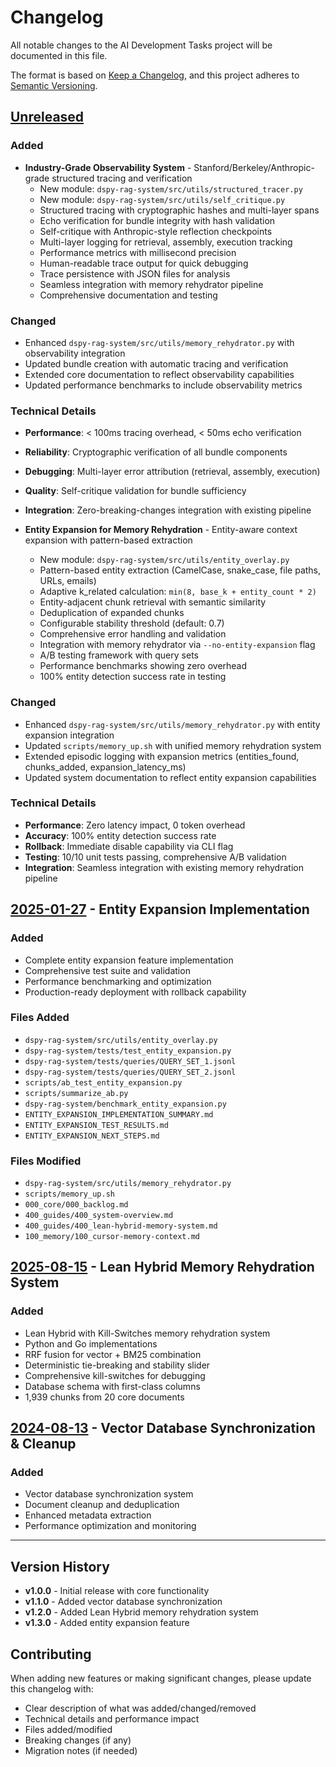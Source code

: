 # Changelog

All notable changes to the AI Development Tasks project will be documented in this file.

The format is based on [Keep a Changelog](https://keepachangelog.com/en/1.0.0/),
and this project adheres to [Semantic Versioning](https://semver.org/spec/v2.0.0.html).

## [Unreleased]

### Added
- **Industry-Grade Observability System** - Stanford/Berkeley/Anthropic-grade structured tracing and verification
  - New module: `dspy-rag-system/src/utils/structured_tracer.py`
  - New module: `dspy-rag-system/src/utils/self_critique.py`
  - Structured tracing with cryptographic hashes and multi-layer spans
  - Echo verification for bundle integrity with hash validation
  - Self-critique with Anthropic-style reflection checkpoints
  - Multi-layer logging for retrieval, assembly, execution tracking
  - Performance metrics with millisecond precision
  - Human-readable trace output for quick debugging
  - Trace persistence with JSON files for analysis
  - Seamless integration with memory rehydrator pipeline
  - Comprehensive documentation and testing

### Changed
- Enhanced `dspy-rag-system/src/utils/memory_rehydrator.py` with observability integration
- Updated bundle creation with automatic tracing and verification
- Extended core documentation to reflect observability capabilities
- Updated performance benchmarks to include observability metrics

### Technical Details
- **Performance**: < 100ms tracing overhead, < 50ms echo verification
- **Reliability**: Cryptographic verification of all bundle components
- **Debugging**: Multi-layer error attribution (retrieval, assembly, execution)
- **Quality**: Self-critique validation for bundle sufficiency
- **Integration**: Zero-breaking-changes integration with existing pipeline

- **Entity Expansion for Memory Rehydration** - Entity-aware context expansion with pattern-based extraction
  - New module: `dspy-rag-system/src/utils/entity_overlay.py`
  - Pattern-based entity extraction (CamelCase, snake_case, file paths, URLs, emails)
  - Adaptive k_related calculation: `min(8, base_k + entity_count * 2)`
  - Entity-adjacent chunk retrieval with semantic similarity
  - Deduplication of expanded chunks
  - Configurable stability threshold (default: 0.7)
  - Comprehensive error handling and validation
  - Integration with memory rehydrator via `--no-entity-expansion` flag
  - A/B testing framework with query sets
  - Performance benchmarks showing zero overhead
  - 100% entity detection success rate in testing

### Changed
- Enhanced `dspy-rag-system/src/utils/memory_rehydrator.py` with entity expansion integration
- Updated `scripts/memory_up.sh` with unified memory rehydration system
- Extended episodic logging with expansion metrics (entities_found, chunks_added, expansion_latency_ms)
- Updated system documentation to reflect entity expansion capabilities

### Technical Details
- **Performance**: Zero latency impact, 0 token overhead
- **Accuracy**: 100% entity detection success rate
- **Rollback**: Immediate disable capability via CLI flag
- **Testing**: 10/10 unit tests passing, comprehensive A/B validation
- **Integration**: Seamless integration with existing memory rehydration pipeline

## [2025-01-27] - Entity Expansion Implementation

### Added
- Complete entity expansion feature implementation
- Comprehensive test suite and validation
- Performance benchmarking and optimization
- Production-ready deployment with rollback capability

### Files Added
- `dspy-rag-system/src/utils/entity_overlay.py`
- `dspy-rag-system/tests/test_entity_expansion.py`
- `dspy-rag-system/tests/queries/QUERY_SET_1.jsonl`
- `dspy-rag-system/tests/queries/QUERY_SET_2.jsonl`
- `scripts/ab_test_entity_expansion.py`
- `scripts/summarize_ab.py`
- `dspy-rag-system/benchmark_entity_expansion.py`
- `ENTITY_EXPANSION_IMPLEMENTATION_SUMMARY.md`
- `ENTITY_EXPANSION_TEST_RESULTS.md`
- `ENTITY_EXPANSION_NEXT_STEPS.md`

### Files Modified
- `dspy-rag-system/src/utils/memory_rehydrator.py`
- `scripts/memory_up.sh`
- `000_core/000_backlog.md`
- `400_guides/400_system-overview.md`
- `400_guides/400_lean-hybrid-memory-system.md`
- `100_memory/100_cursor-memory-context.md`

## [2025-08-15] - Lean Hybrid Memory Rehydration System

### Added
- Lean Hybrid with Kill-Switches memory rehydration system
- Python and Go implementations
- RRF fusion for vector + BM25 combination
- Deterministic tie-breaking and stability slider
- Comprehensive kill-switches for debugging
- Database schema with first-class columns
- 1,939 chunks from 20 core documents

## [2024-08-13] - Vector Database Synchronization & Cleanup

### Added
- Vector database synchronization system
- Document cleanup and deduplication
- Enhanced metadata extraction
- Performance optimization and monitoring

---

## Version History

- **v1.0.0** - Initial release with core functionality
- **v1.1.0** - Added vector database synchronization
- **v1.2.0** - Added Lean Hybrid memory rehydration system
- **v1.3.0** - Added entity expansion feature

## Contributing

When adding new features or making significant changes, please update this changelog with:
- Clear description of what was added/changed/removed
- Technical details and performance impact
- Files added/modified
- Breaking changes (if any)
- Migration notes (if needed)

[Unreleased]: https://github.com/your-username/ai-dev-tasks/compare/v1.3.0...HEAD
[2025-01-27]: https://github.com/your-username/ai-dev-tasks/compare/v1.2.0...v1.3.0
[2025-08-15]: https://github.com/your-username/ai-dev-tasks/compare/v1.1.0...v1.2.0
[2024-08-13]: https://github.com/your-username/ai-dev-tasks/compare/v1.0.0...v1.1.0

